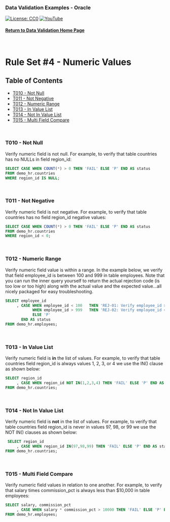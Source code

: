 ### Data Validation Examples - Oracle
[![License: CC0](https://img.shields.io/badge/License-CC0-red)](LICENSE "Creative Commons Zero License by DataResearchLabs (effectively = Public Domain")
[![YouTube](https://img.shields.io/badge/YouTube-DataResearchLabs-brightgreen)](http://www.DataResearchLabs.com)
#### [Return to Data Validation Home Page](https://github.com/DataResearchLabs/sql_scripts/blob/main/data_validation_scripts.md)
<br>

# Rule Set #4 - Numeric Values

## Table of Contents
 - <a href="#t010">T010 - Not Null</a>
 - <a href="#t011">T011 - Not Negative</a>
 - <a href="#t012">T012 - Numeric Range</a>
 - <a href="#t013">T013 - In Value List</a>
 - <a href="#t014">T014 - Not In Value List</a>
 - <a href="#t015">T015 - Multi Field Compare</a>
<br>


<a id="t010" class="anchor" href="#t010" aria-hidden="true"> </a>
### T010 - Not Null
Verify numeric field is not null.  For example, to verify that table countries has no NULLs in field region_id:
```sql
SELECT CASE WHEN COUNT(*) > 0 THEN 'FAIL' ELSE 'P' END AS status
FROM demo_hr.countries
WHERE region_id IS NULL;
```
<br>


<a id="t011" class="anchor" href="#t011" aria-hidden="true"> </a>
### T011 - Not Negative
Verify numeric field is not negative.  For example, to verify that table countries has no field region_id negative values:
```sql
SELECT CASE WHEN COUNT(*) > 0 THEN 'FAIL' ELSE 'P' END AS status
FROM demo_hr.countries
WHERE region_id < 0;
```
<br>


<a id="t012" class="anchor" href="#t012" aria-hidden="true"> </a>
### T012 - Numeric Range
Verify numeric field value is within a range.  In the example below, we verify that field employee_id is between 100 and 999 in table employees.  Note that you can run the inner query yourself to return the actual rejection code (is too low or too high) along with the actual value and the expected value...all nicely packaged for easy troubleshooting.
```sql
SELECT employee_id
     , CASE WHEN employee_id < 100   THEN 'REJ-01: Verify employee_id > 99|exp>99|act=' || CAST(employee_id AS VARCHAR2(10))
            WHEN employee_id > 999   THEN 'REJ-02: Verify employee_id < 1000|exp<1000|act=' || CAST(employee_id AS VARCHAR2(10))
            ELSE 'P'
       END AS status
FROM demo_hr.employees;
```
<br>


<a id="t013" class="anchor" href="#t013" aria-hidden="true"> </a>
### T013 - In Value List
Verify numeric field is **in** the list of values.  For example, to verify that table countries field region_id is always values 1, 2, 3, or 4 we use the IN() clause as shown below:
```sql
SELECT region_id
     , CASE WHEN region_id NOT IN(1,2,3,4) THEN 'FAIL' ELSE 'P' END AS status
FROM demo_hr.countries;
```
<br>


<a id="t014" class="anchor" href="#t014" aria-hidden="true"> </a>
### T014 - Not In Value List
Verify numeric field is **not** in the list of values.  For example, to verify that table countries field region_id is never in values 97, 98, or 99 we use the NOT IN() clauses as shown below:
```sql
 SELECT region_id
     , CASE WHEN region_id IN(97,98,99) THEN 'FAIL' ELSE 'P' END AS status
FROM demo_hr.countries;
```
<br>


<a id="t015" class="anchor" href="#t015" aria-hidden="true"> </a>
### T015 - Multi Field Compare
Verify numeric field values in relation to one another.  For example, to verify that salary times commission_pct is always less than $10,000 in table employees:
```sql
SELECT salary, commission_pct
     , CASE WHEN salary * commission_pct > 10000 THEN 'FAIL' ELSE 'P' END AS status
FROM demo_hr.employees;
```
<br>

